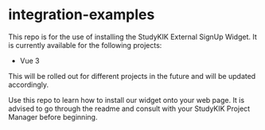 # integration-examples

This repo is for the use of installing the StudyKIK External SignUp Widget. It is currently available for the following projects:

- Vue 3 

This will be rolled out for different projects in the future and will be updated accordingly. 

Use this repo to learn how to install our widget onto your web page. It is advised to go through the readme and consult with your StudyKIK Project Manager before beginning. 
